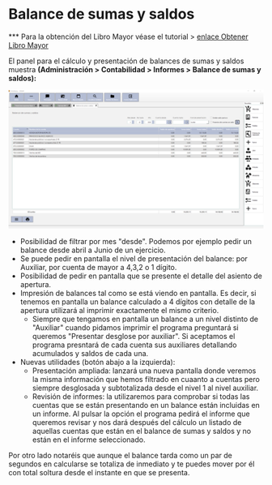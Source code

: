 # Balance de sumas y saldos

\*\*\* Para la obtención del Libro Mayor véase el tutorial > [enlace Obtener Libro Mayor](../../../../tutoriales/contabilidad/obtener-libro-mayor.md)

El panel para el cálculo y presentación de balances de sumas y saldos muestra **(Administración > Contabilidad > Informes > Balance de sumas y saldos):**

![](<../../../../.gitbook/assets/imagen (9) (1) (1) (1).png>)

* Posibilidad de filtrar por mes "desde". Podemos por ejemplo pedir un balance desde abril a Junio de un ejercicio.
* Se puede pedir en pantalla el nivel de presentación del balance: por Auxiliar, por cuenta de mayor a 4,3,2 o 1 dígito.
* Posibilidad de pedir en pantalla que se presente el detalle del asiento de apertura.
* Impresión de balances tal como se está viendo en pantalla. Es decir, si tenemos en pantalla un balance calculado a 4 dígitos con detalle de la apertura utilizará al imprimir exactamente el mismo criterio.
  * Siempre que tengamos en pantalla un balance a un nivel distinto de "Auxiliar" cuando pidamos imprimir el programa preguntará si queremos "Presentar desglose por auxiliar". Si aceptamos el programa presntará de cada cuenta sus auxiliares detallando acumulados y saldos de cada una.
* Nuevas utilidades (botón abajo a la izquierda):
  * Presentación ampliada: lanzará una nueva pantalla donde veremos la misma información que hemos filtrado en cuaanto a cuentas pero siempre desglosada y subtotalizada desde el nivel 1 al nivel auxiliar.
  * Revisión de informes: la utilizaremos para comprobar si todas las cuentas que se están presentando en un balance están incluidas en un informe. Al pulsar la opción el programa pedirá el informe que queremos revisar y nos dará después del cálculo un listado de aquellas cuentas que están en el balance de sumas y saldos y no están en el informe seleccionado.

Por otro lado notaréis que aunque el balance tarda como un par de segundos en calcularse se totaliza de inmediato y te puedes mover por él con total soltura desde el instante en que se presenta.
